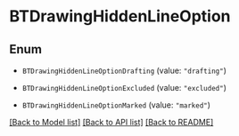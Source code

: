 # BTDrawingHiddenLineOption

## Enum


* `BTDrawingHiddenLineOptionDrafting` (value: `"drafting"`)

* `BTDrawingHiddenLineOptionExcluded` (value: `"excluded"`)

* `BTDrawingHiddenLineOptionMarked` (value: `"marked"`)


[[Back to Model list]](../README.md#documentation-for-models) [[Back to API list]](../README.md#documentation-for-api-endpoints) [[Back to README]](../README.md)


